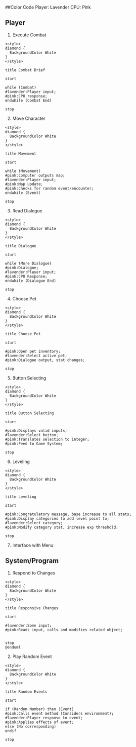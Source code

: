 ##Color Code
Player: Lavender
CPU: Pink

## Player
1) Execute Combat
```plantuml
<style>
diamond {
  BackgroundColor White
}
</style>

title Combat Brief

start

while (Combat)
#lavender:Player input;
#pink:CPU response;
endwhile (Combat End)

stop
```

2) Move Character
```plantuml
<style>
diamond {
  BackgroundColor White
}
</style>

title Movement

start

while (Movement)
#pink:Computer outputs map;
#lavender:Player input;
#pink:Map update;
#pink:Checks for random event/encounter;
endwhile (Event)

stop
```

3) Read Dialogue
```plantuml
<style>
diamond {
  BackgroundColor White
}
</style>

title Dialogue

start

while (More Dialogue)
#pink:Dialogue;
#lavender:Player input;
#pink:CPU Response;
endwhile (Dialogue End)

stop
```

4) Choose Pet
```plantuml
<style>
diamond {
  BackgroundColor White
}
</style>

title Choose Pet

start

#pink:Open pet inventory;
#lavender:Select active pet;
#pink:Dialogue output, stat changes;

stop
```

5) Button Selecting
```plantuml
<style>
diamond {
  BackgroundColor White
}
</style>

title Button Selecting

start

#pink:Displays valid inputs;
#lavender:Select button;
#pink:Translates selection to integer;
#pink:Feed to Game System;

stop
```

6) Leveling
```plantuml
<style>
diamond {
  BackgroundColor White
}
</style>

title Leveling

start

#pink:Congratulatory message, base increase to all stats;
#pink:Display categories to add level point to;
#lavender:Select category;
#pink:Modify category stat, increase exp threshold;

stop
```

7) Interface with Menu

## System/Program

1) Respond to Changes
```plantuml
<style>
diamond {
  BackgroundColor White
}
</style>

title Responsive Changes

start

#lavender:Some input;
#pink:Reads input, calls and modifies related object;


stop
@enduml
```

2) Play Random Event
```plantuml
<style>
diamond {
  BackgroundColor White
}
</style>

title Random Events

start

if (Random Number) then (Event)
#pink:Calls event method (Considers environment);
#lavender:Player response to event;
#pink:Applies effects of event;
else (No corresponding)
endif

stop
```

